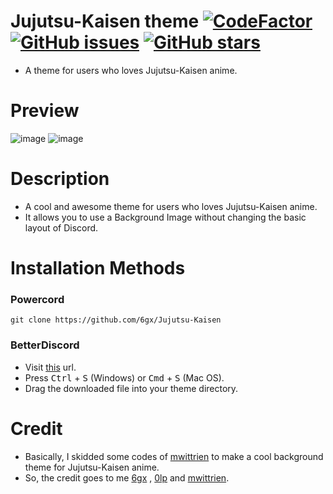 # Jujutsu-Kaisen theme [![CodeFactor](https://www.codefactor.io/repository/github/6gx/jujutsu-kaisen/badge)](https://www.codefactor.io/repository/github/6gx/jujutsu-kaisen) [![GitHub issues](https://img.shields.io/github/issues/6gx/jujutsu-kaisen?style=flat)](https://github.com/6gx/jujutsu-kaisen/issues) [![GitHub stars](https://img.shields.io/github/stars/6gx/jujutsu-kaisen?style=flat)](https://github.com/6gx/jujutsu-kaisen/stargazers)
- A theme for users who loves Jujutsu-Kaisen anime.

# Preview
![image](https://cdn.discordapp.com/attachments/819228300165120023/828010604798148618/unknown.png)
![image](https://media.discordapp.net/attachments/819228300165120023/839471264015712256/unknown.png)

# Description
- A cool and awesome theme for users who loves Jujutsu-Kaisen anime.
- It allows you to use a Background Image without changing the basic layout of Discord.

# Installation Methods

### Powercord
```
git clone https://github.com/6gx/Jujutsu-Kaisen
```

### BetterDiscord
- Visit [this](https://raw.githubusercontent.com/6gx/Jujutsu-Kaisen/main/Jujutsu-Kaisen.theme.css) url.
- Press <kbd>Ctrl</kbd> + <kbd>S</kbd> (Windows) or <kbd>Cmd</kbd> + <kbd>S</kbd> (Mac OS).
- Drag the downloaded file into your theme directory.

# Credit
- Basically, I skidded some codes of [mwittrien](https://github.com/mwittrien) to make a cool background theme for Jujutsu-Kaisen anime.
- So, the credit goes to me [6gx](https://github.com/mwittrien/6gx) , [0lp](https://github.com/0lp) and [mwittrien](https://github.com/mwittrien).
